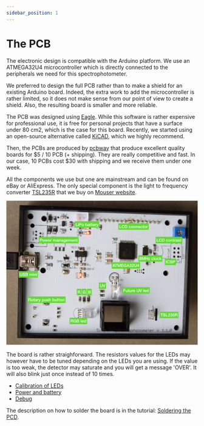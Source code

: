 ```yaml
---
sidebar_position: 1
---
```


# The PCB

The electronic design is compatible with the Arduino platform. We use an
ATMEGA32U4 microcontroller which is directly connected to the peripherals we need for this spectrophotometer.

We preferred to design the full PCB rather than to make a shield for an existing Arduino board. Indeed, the extra work to add the microcontroller is rather limited, so it does not make sense from our point of view to create a shield. Also, the resulting board is smaller and more reliable.

The PCB was designed using [Eagle](https://kicad-pcb.org/). While
this software is rather expensive for professional use, it is free for personal projects
that have a surface under 80 cm2, which is the case for this board. Recently, we started using an open-source alternative called [KiCAD](https://www.autodesk.com/products/eagle/overview), which we highly recommend.

Then, the PCBs are produced by [pcbway](https://www.pcbway.com/) that produce excellent
quality boards for $5 / 10 PCB (+ shipping). They are really competitive and
fast. In our case, 10 PCBs cost $30 with shipping and we receive them under one week.

All the components we use but one are mainstream and can be found on eBay or AliExpress. The only special component is the light to frequency converter [TSL235R](https://www.sparkfun.com/datasheets/Sensors/Imaging/TSL235R-LF.pdf)
that we buy on [Mouser website](http://www.mouser.com).

![pcb-description.001.jpeg](pcb-description.001.jpeg)

The board is rather straighforward. The resistors values for the LEDs may however have to be tuned depending on the LEDs you are using.
If the value is too weak, the detector may saturate and you will get a message 'OVER'. It will also blink just once instead of 10 times.

- [Calibration of LEDs](20_calibration/README.md)
- [Power and battery](30_power/README.md)
- [Debug](40_voltages/README.md)

The description on how to solder the board is in the tutorial: [Soldering the PCD](../20_tutorial/10_pcb/README.md).
